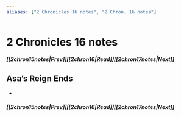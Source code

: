 ```yaml
---
aliases: ["2 Chronicles 16 notes", "2 Chron. 16 notes"]
---
```

# 2 Chronicles 16 notes
##### <span class=arrow-left></span>[[2chron15notes|Prev]]<span class=navigation-separator></span>[[2chron16|Read]]<span class=navigation-separator></span>[[2chron17notes|Next]]<span class=arrow-right></span>
## Asa’s Reign Ends
- 
##### <span class=arrow-left></span>[[2chron15notes|Prev]]<span class=navigation-separator></span>[[2chron16|Read]]<span class=navigation-separator></span>[[2chron17notes|Next]]<span class=arrow-right></span>
